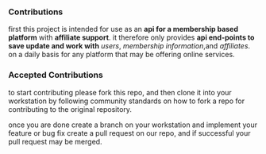 ### Contributions

first this project is intended for use as an **api for a membership based platform** with **affiliate support**.
it therefore only provides **api end-points to save update and work with** _users_, _membership information_,and _affiliates_. 
on a daily basis for any platform that may be offering online services.

### Accepted Contributions
to start contributing please fork this repo, and then clone it into your workstation 
by following community standards on how to fork a repo for contributing to the original repository.

once you are done create a branch on your workstation and implement your feature or bug fix
create a pull request on our repo, and if successful your pull request may be merged.

